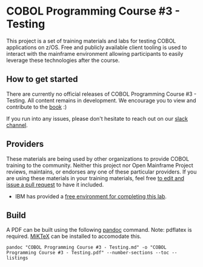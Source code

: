 # COBOL Programming Course #3 - Testing

This project is a set of training materials and labs for testing COBOL applications on z/OS. Free and publicly available client tooling is used to interact with the mainframe environment allowing participants to easily leverage these technologies after the course.

## How to get started

There are currently no official releases of COBOL Programming Course #3 - Testing. All content remains in development. We encourage you to view and contribute to the [book](COBOL%20Programming%20Course%20#3%20-%20Testing.md) :)

If you run into any issues, please don't hesitate to reach out on our [slack channel](https://openmainframeproject.slack.com/archives/C011NE32Z1T).

## Providers

These materials are being used by other organizations to provide COBOL training to the community. Neither this project nor Open Mainframe Project reviews, maintains, or endorses any one of these particular providers. If you are using these materials in your training materials, feel free [to edit and issue a pull request](https://github.com/openmainframeproject/cobol-programming-course/edit/governance-docs/README.md) to have it included.

- IBM has provided a [free environment for completing this lab](http://ibm.biz/cobollabs).

## Build

A PDF can be built using the following [pandoc](https://pandoc.org/) command. Note: pdflatex is required. [MiKTeX](https://miktex.org/) can be installed to accomodate this. 

```
pandoc "COBOL Programming Course #3 - Testing.md" -o "COBOL Programming Course #3 - Testing.pdf" --number-sections --toc --listings
```